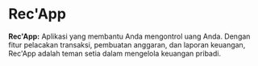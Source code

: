 # Rec'App

**Rec'App:** Aplikasi yang membantu Anda mengontrol uang Anda. Dengan fitur pelacakan transaksi, pembuatan anggaran, dan laporan keuangan, Rec'App adalah teman setia dalam mengelola keuangan pribadi.

<!-- ## EN
***Rec'App:** Your personal finance assistant. Track your spending, create budgets, and generate reports.* -->